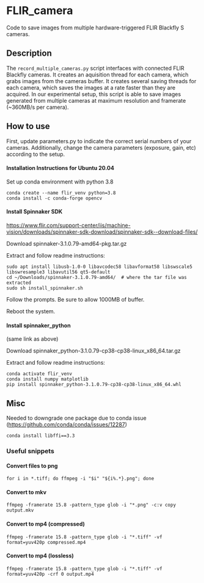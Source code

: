 # FLIR_camera

Code to save images from multiple hardware-triggered FLIR Blackfly S cameras.

## Description

The `record_multiple_cameras.py` script interfaces with connected FLIR Blackfly cameras. It creates an aquisition thread for each camera, which grabs images from the cameras buffer. It creates several saving threads for each camera, which saves the images at a rate faster than they are acquired. In our experimental setup, this script is able to save images generated from multiple cameras at maximum resolution and framerate (~360MB/s per camera).

## How to use

First, update parameters.py to indicate the correct serial numbers of your cameras. Additionally, change the camera parameters (exposure, gain, etc) according to the setup.

#### Installation Instructions for Ubuntu 20.04

Set up conda environment with python 3.8

```
conda create --name flir_venv python=3.8
conda install -c conda-forge opencv
```

#### Install Spinnaker SDK

https://www.flir.com/support-center/iis/machine-vision/downloads/spinnaker-sdk-download/spinnaker-sdk--download-files/

Download spinnaker-3.1.0.79-amd64-pkg.tar.gz

Extract and follow readme instructions:

```
sudo apt install libusb-1.0-0 libavcodec58 libavformat58 libswscale5 libswresample3 libavutil56 qt5-default
cd ~/Downloads/spinnaker-3.1.0.79-amd64/  # where the tar file was extracted
sudo sh install_spinnaker.sh
```

Follow the prompts. Be sure to allow 1000MB of buffer.

Reboot the system.

#### Install spinnaker_python

(same link as above)

Download spinnaker_python-3.1.0.79-cp38-cp38-linux_x86_64.tar.gz

Extract and follow readme instructions:

```
conda activate flir_venv
conda install numpy matplotlib
pip install spinnaker_python-3.1.0.79-cp38-cp38-linux_x86_64.whl
```

## Misc

Needed to downgrade one package due to conda issue (https://github.com/conda/conda/issues/12287)

```
conda install libffi==3.3
```

### Useful snippets

#### Convert files to png

`for i in *.tiff; do ffmpeg -i "$i" "${i%.*}.png"; done`

#### Convert to mkv

`ffmpeg -framerate 15.8 -pattern_type glob -i "*.png" -c:v copy output.mkv`

#### Convert to mp4 (compressed)

`ffmpeg -framerate 15.8 -pattern_type glob -i "*.tiff" -vf format=yuv420p compressed.mp4`

#### Convert to mp4 (lossless)

`ffmpeg -framerate 15.8 -pattern_type glob -i "*.tiff" -vf format=yuv420p -crf 0 output.mp4`
